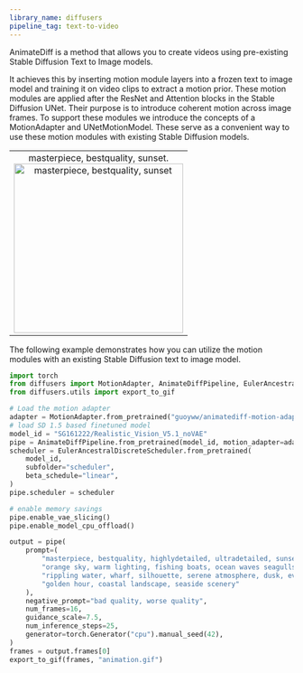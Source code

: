 ```yaml
---
library_name: diffusers
pipeline_tag: text-to-video
---
```


AnimateDiff is a method that allows you to create videos using pre-existing Stable Diffusion Text to Image models.

It achieves this by inserting motion module layers into a frozen text to image model and training it on video clips to extract a motion prior.
These motion modules are applied after the ResNet and Attention blocks in the Stable Diffusion UNet. Their purpose is to introduce coherent motion across image frames. To support these modules we introduce the concepts of a MotionAdapter and UNetMotionModel. These serve as a convenient way to use these motion modules with existing Stable Diffusion models.

<table>
    <tr>
        <td><center>
        masterpiece, bestquality, sunset.
        <br>
        <img src="https://huggingface.co/datasets/huggingface/documentation-images/resolve/main/diffusers/animatediff-v3-euler-a.gif"
            alt="masterpiece, bestquality, sunset"
            style="width: 300px;" />
        </center></td>
    </tr>
</table>


The following example demonstrates how you can utilize the motion modules with an existing Stable Diffusion text to image model.

```python
import torch
from diffusers import MotionAdapter, AnimateDiffPipeline, EulerAncestralDiscreteScheduler
from diffusers.utils import export_to_gif

# Load the motion adapter
adapter = MotionAdapter.from_pretrained("guoyww/animatediff-motion-adapter-v1-5-3")
# load SD 1.5 based finetuned model
model_id = "SG161222/Realistic_Vision_V5.1_noVAE"
pipe = AnimateDiffPipeline.from_pretrained(model_id, motion_adapter=adapter)
scheduler = EulerAncestralDiscreteScheduler.from_pretrained(
    model_id,
    subfolder="scheduler",
    beta_schedule="linear",
)
pipe.scheduler = scheduler

# enable memory savings
pipe.enable_vae_slicing()
pipe.enable_model_cpu_offload()

output = pipe(
    prompt=(
        "masterpiece, bestquality, highlydetailed, ultradetailed, sunset, "
        "orange sky, warm lighting, fishing boats, ocean waves seagulls, "
        "rippling water, wharf, silhouette, serene atmosphere, dusk, evening glow, "
        "golden hour, coastal landscape, seaside scenery"
    ),
    negative_prompt="bad quality, worse quality",
    num_frames=16,
    guidance_scale=7.5,
    num_inference_steps=25,
    generator=torch.Generator("cpu").manual_seed(42),
)
frames = output.frames[0]
export_to_gif(frames, "animation.gif")
```
